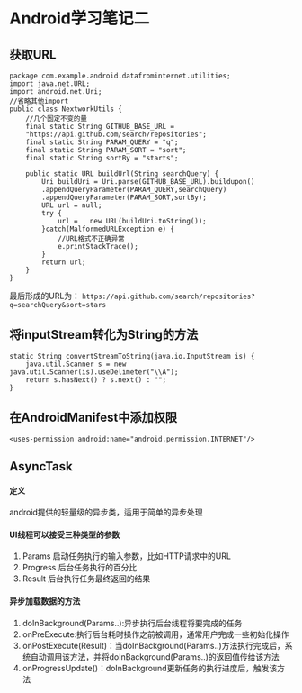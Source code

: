 # Android学习笔记二
## 获取URL
```
package com.example.android.datafrominternet.utilities;
import java.net.URL;
import android.net.Uri;
//省略其他import
public class NextworkUtils {
	//几个固定不变的量
	final static String GITHUB_BASE_URL = 
	"https://api.github.com/search/repositories";
	final static String PARAM_QUERY = "q";
	final static String PARAM_SORT = "sort";
	final static String sortBy = "starts"; 
	
	public static URL buildUrl(String searchQuery) {
		Uri buildUri = Uri.parse(GITHUB_BASE_URL).buildupon()
		.appendQueryParameter(PARAM_QUERY,searchQuery)
		.appendQueryParameter(PARAM_SORT,sortBy);
		URL url = null;
		try {
			url = 	new URL(buildUri.toString());
		}catch(MalformedURLException e) {
			//URL格式不正确异常
			e.printStackTrace();
		}
		return url;
	}
}
```
最后形成的URL为：
`https://api.github.com/search/repositories?q=searchQuery&sort=stars`
## 将inputStream转化为String的方法
```
static String convertStreamToString(java.io.InputStream is) {
	java.util.Scanner s = new java.util.Scanner(is).useDelimeter("\\A");
	return s.hasNext() ? s.next() : "";
}
```
## 在AndroidManifest中添加权限

```
<uses-permission android:name="android.permission.INTERNET"/>
```
## AsyncTask
#### 定义
android提供的轻量级的异步类，适用于简单的异步处理

#### UI线程可以接受三种类型的参数

1. Params 启动任务执行的输入参数，比如HTTP请求中的URL
2. Progress 后台任务执行的百分比
3. Result 后台执行任务最终返回的结果

#### 异步加载数据的方法
1. doInBackground(Params..):异步执行后台线程将要完成的任务
2. onPreExecute:执行后台耗时操作之前被调用，通常用户完成一些初始化操作
3. onPostExecute(Result)：当doInBackground(Params..)方法执行完成后，系统自动调用该方法，并将doInBackground(Params..)的返回值传给该方法
4. onProgressUpdate()：doInBackground更新任务的执行进度后，触发该方法
